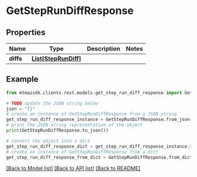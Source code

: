 # GetStepRunDiffResponse


## Properties

Name | Type | Description | Notes
------------ | ------------- | ------------- | -------------
**diffs** | [**List[StepRunDiff]**](StepRunDiff.md) |  | 

## Example

```python
from mtmaisdk.clients.rest.models.get_step_run_diff_response import GetStepRunDiffResponse

# TODO update the JSON string below
json = "{}"
# create an instance of GetStepRunDiffResponse from a JSON string
get_step_run_diff_response_instance = GetStepRunDiffResponse.from_json(json)
# print the JSON string representation of the object
print(GetStepRunDiffResponse.to_json())

# convert the object into a dict
get_step_run_diff_response_dict = get_step_run_diff_response_instance.to_dict()
# create an instance of GetStepRunDiffResponse from a dict
get_step_run_diff_response_from_dict = GetStepRunDiffResponse.from_dict(get_step_run_diff_response_dict)
```
[[Back to Model list]](../README.md#documentation-for-models) [[Back to API list]](../README.md#documentation-for-api-endpoints) [[Back to README]](../README.md)


